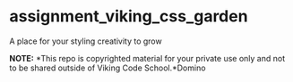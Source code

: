 assignment_viking_css_garden
============================

A place for your styling creativity to grow


**NOTE:**
 *This repo is copyrighted material for your private use only and not to be shared outside of Viking Code School.*Domino

